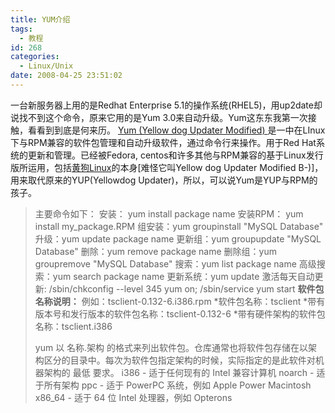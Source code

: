 ```yaml
---
title: YUM介绍
tags:
  - 教程
id: 268
categories:
  - Linux/Unix
date: 2008-04-25 23:51:02
---
```


一台新服务器上用的是Redhat Enterprise 5.1的操作系统(RHEL5)，用up2date却说找不到这个命令，原来它用的是Yum 3.0来自动升级。Yum这东东我第一次接触，看看到到底是何来历。
[Yum (Yellow dog Updater Modified) ](http://linux.duke.edu/projects/yum/)是一中在LInux下与RPM兼容的软件包管理和自动升级软件，通过命令行来操作。用于Red Hat系统的更新和管理。已经被Fedora, centos和许多其他与RPM兼容的基于Linux发行版所运用，包括[黄狗Linux](http://www.yellowdoglinux.com/)的本身[难怪它叫Yellow dog Updater Modified B-)]，用来取代原来的YUP(Yellowdog Updater)，所以，可以说Yum是YUP与RPM的孩子。
> 主要命令如下：
> 安装： yum install package name
> 安装RPM： yum install my_package.RPM
> 组安装：yum groupinstall "MySQL Database"
> 升级：yum update package name
> 更新组：yum groupupdate "MySQL Database"
> 删除：yum remove package name
> 删除组：yum groupremove "MySQL Database"
> 搜索：yum list package name
> 高级搜索：yum search package name
> 更新系统：yum update
> 激活每天自动更新: /sbin/chkconfig --level 345 yum on; /sbin/service yum start
> **软件包名称说明：**
> 例如：tsclient-0.132-6.i386.rpm
>     *软件包名称：tsclient
>     *带有版本号和发行版本的软件包名称：tsclient-0.132-6
>     *带有硬件架构的软件包名称：tsclient.i386
> 
> yum 以 名称.架构 的格式来列出软件包。仓库通常也将软件包存储在以架构区分的目录中。每次为软件包指定架构的时候，实际指定的是此软件对机器架构的 最低 要求。
> i386 - 适于任何现有的 Intel 兼容计算机
> noarch -  适于所有架构
> ppc - 适于 PowerPC 系统，例如 Apple Power Macintosh
> x86_64 - 适于 64 位 Intel 处理器，例如 Opterons